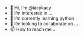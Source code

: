 - 👋 Hi, I’m @lacykacy
- 👀 I’m interested in ...
- 🌱 I’m currently learning python
- 💞️ I’m looking to collaborate on ...
- 📫 How to reach me ...

<!---
lacykacy/lacykacy is a ✨ special ✨ repository because its `README.md` (this file) appears on your GitHub profile.
You can click the Preview link to take a look at your changes.
--->
